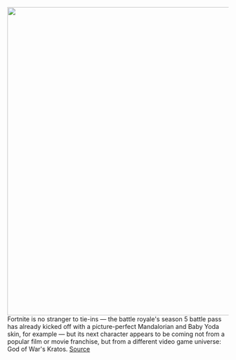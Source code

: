 <img src='https://cdn.vox-cdn.com/thumbor/GUBCZVs8oyNE_KvD1xvaWnLtscg=/0x0:1452x813/1200x800/filters:focal(610x291:842x523)/cdn.vox-cdn.com/uploads/chorus_image/image/68426196/EoQSbyPXEAMV1ze.0.jpeg' width='700px' /><br/>
Fortnite is no stranger to tie-ins — the battle royale's season 5 battle pass has already kicked off with a picture-perfect Mandalorian and Baby Yoda skin, for example — but its next character appears to be coming not from a popular film or movie franchise, but from a different video game universe: God of War's Kratos.
<a href='https://www.theverge.com/2020/12/2/22102623/god-of-wars-kratos-fortnite-skin-rumor-leak-playstation-5'> Source <a/>